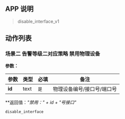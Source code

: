 ## APP 说明

> disable_interface_v1

## 动作列表

### 场景二 告警等级二对应策略 禁用物理设备

**参数：**

|  参数   | 类型  |  必填   |  备注  |
|  ----  | ----  |  ----  |  ----  |
| **id**  | text | `是` | 物理设备编号/接口号/端口号 |

**返回值：*"禁用：" + id + "号接口"*

```
disable_interface
```


